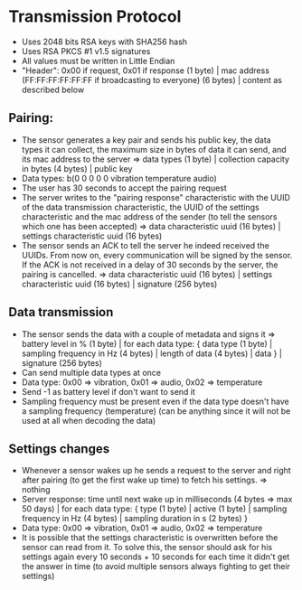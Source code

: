 # Transmission Protocol

- Uses 2048 bits RSA keys with SHA256 hash
- Uses RSA PKCS #1 v1.5 signatures
- All values must be written in Little Endian
- "Header": 0x00 if request, 0x01 if response (1 byte) | mac address (FF:FF:FF:FF:FF:FF if broadcasting to everyone) (6 bytes) | content as described below

## Pairing:

- The sensor generates a key pair and sends his public key, the data types it can collect, the maximum size in bytes of data it can send, and its mac address to the server => data types (1 byte) | collection capacity in bytes (4 bytes) | public key
- Data types: b(0 0 0 0 0 vibration temperature audio)
- The user has 30 seconds to accept the pairing request
- The server writes to the "pairing response" characteristic with the UUID of the data transmission characteristic, the UUID of the settings characteristic and the mac address of the sender (to tell the sensors which one has been accepted) => data characteristic uuid (16 bytes) | settings characteristic uuid (16 bytes)
- The sensor sends an ACK to tell the server he indeed received the UUIDs. From now on, every communication will be signed by the sensor. If the ACK is not received in a delay of 30 seconds by the server, the pairing is cancelled. => data characteristic uuid (16 bytes) | settings characteristic uuid (16 bytes) | signature (256 bytes)

## Data transmission

- The sensor sends the data with a couple of metadata and signs it => battery level in % (1 byte) | for each data type: { data type (1 byte) | sampling frequency in Hz (4 bytes) | length of data (4 bytes) | data } | signature (256 bytes)
- Can send multiple data types at once
- Data type: 0x00 => vibration, 0x01 => audio, 0x02 => temperature
- Send -1 as battery level if don't want to send it
- Sampling frequency must be present even if the data type doesn't have a sampling frequency (temperature) (can be anything since it will not be used at all when decoding the data)

## Settings changes

- Whenever a sensor wakes up he sends a request to the server and right after pairing (to get the first wake up time) to fetch his settings. => nothing
- Server response: time until next wake up in milliseconds (4 bytes => max 50 days) | for each data type: { type (1 byte) | active (1 byte) | sampling frequency in Hz (4 bytes) | sampling duration in s (2 bytes) }
- Data type: 0x00 => vibration, 0x01 => audio, 0x02 => temperature
- It is possible that the settings characteristic is overwritten before the sensor can read from it. To solve this, the sensor should ask for his settings again every 10 seconds + 10 seconds for each time it didn't get the answer in time (to avoid multiple sensors always fighting to get their settings)
